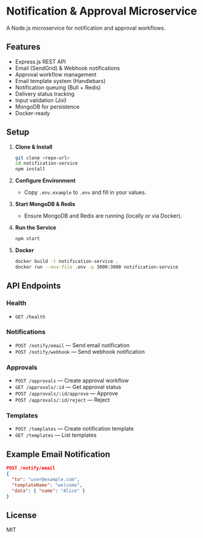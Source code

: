 # Notification & Approval Microservice

A Node.js microservice for notification and approval workflows.

## Features

- Express.js REST API
- Email (SendGrid) & Webhook notifications
- Approval workflow management
- Email template system (Handlebars)
- Notification queuing (Bull + Redis)
- Delivery status tracking
- Input validation (Joi)
- MongoDB for persistence
- Docker-ready

## Setup

1. **Clone & Install**
   ```sh
   git clone <repo-url>
   cd notification-service
   npm install
   ```

2. **Configure Environment**
   - Copy `.env.example` to `.env` and fill in your values.

3. **Start MongoDB & Redis**
   - Ensure MongoDB and Redis are running (locally or via Docker).

4. **Run the Service**
   ```sh
   npm start
   ```

5. **Docker**
   ```sh
   docker build -t notification-service .
   docker run --env-file .env -p 3000:3000 notification-service
   ```

## API Endpoints

### Health
- `GET /health`

### Notifications
- `POST /notify/email` — Send email notification
- `POST /notify/webhook` — Send webhook notification

### Approvals
- `POST /approvals` — Create approval workflow
- `GET /approvals/:id` — Get approval status
- `POST /approvals/:id/approve` — Approve
- `POST /approvals/:id/reject` — Reject

### Templates
- `POST /templates` — Create notification template
- `GET /templates` — List templates

## Example Email Notification

```json
POST /notify/email
{
  "to": "user@example.com",
  "templateName": "welcome",
  "data": { "name": "Alice" }
}
```

## License

MIT
